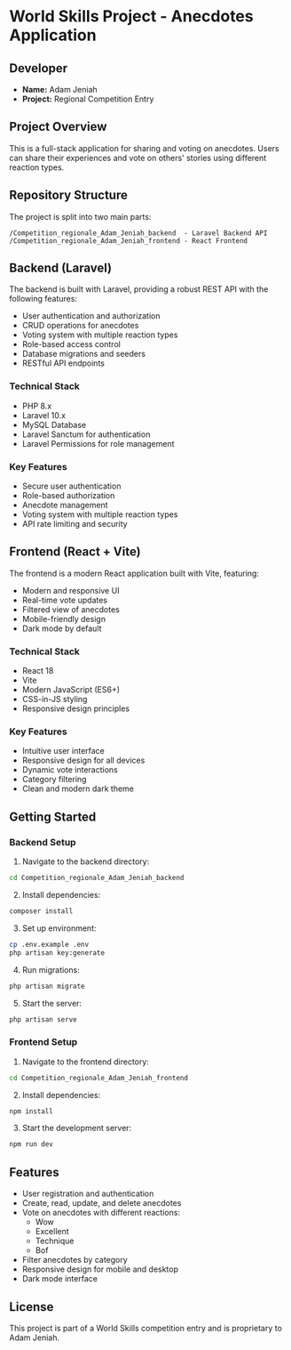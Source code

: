 # World Skills Project - Anecdotes Application

## Developer
- **Name:** Adam Jeniah
- **Project:** Regional Competition Entry

## Project Overview
This is a full-stack application for sharing and voting on anecdotes. Users can share their experiences and vote on others' stories using different reaction types.

## Repository Structure
The project is split into two main parts:
```
/Competition_regionale_Adam_Jeniah_backend  - Laravel Backend API
/Competition_regionale_Adam_Jeniah_frontend - React Frontend
```

## Backend (Laravel)
The backend is built with Laravel, providing a robust REST API with the following features:

- User authentication and authorization
- CRUD operations for anecdotes
- Voting system with multiple reaction types
- Role-based access control
- Database migrations and seeders
- RESTful API endpoints

### Technical Stack
- PHP 8.x
- Laravel 10.x
- MySQL Database
- Laravel Sanctum for authentication
- Laravel Permissions for role management

### Key Features
- Secure user authentication
- Role-based authorization
- Anecdote management
- Voting system with multiple reaction types
- API rate limiting and security

## Frontend (React + Vite)
The frontend is a modern React application built with Vite, featuring:

- Modern and responsive UI
- Real-time vote updates
- Filtered view of anecdotes
- Mobile-friendly design
- Dark mode by default

### Technical Stack
- React 18
- Vite
- Modern JavaScript (ES6+)
- CSS-in-JS styling
- Responsive design principles

### Key Features
- Intuitive user interface
- Responsive design for all devices
- Dynamic vote interactions
- Category filtering
- Clean and modern dark theme

## Getting Started

### Backend Setup
1. Navigate to the backend directory:
```bash
cd Competition_regionale_Adam_Jeniah_backend
```
2. Install dependencies:
```bash
composer install
```
3. Set up environment:
```bash
cp .env.example .env
php artisan key:generate
```
4. Run migrations:
```bash
php artisan migrate
```
5. Start the server:
```bash
php artisan serve
```

### Frontend Setup
1. Navigate to the frontend directory:
```bash
cd Competition_regionale_Adam_Jeniah_frontend
```
2. Install dependencies:
```bash
npm install
```
3. Start the development server:
```bash
npm run dev
```

## Features
- User registration and authentication
- Create, read, update, and delete anecdotes
- Vote on anecdotes with different reactions:
  - Wow
  - Excellent
  - Technique
  - Bof
- Filter anecdotes by category
- Responsive design for mobile and desktop
- Dark mode interface

## License
This project is part of a World Skills competition entry and is proprietary to Adam Jeniah.
